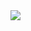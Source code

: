 <img src="https://media4.giphy.com/media/Dh5q0sShxgp13DwrvG/giphy.gif?cid=ecf05e47bpkt4qxabndm5k1lkxnorzbqwdrezomkr9wxk0iy&rid=giphy.gif&ct=g">
